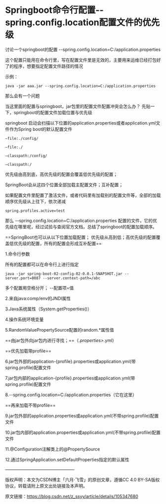 # Springboot命令行配置--spring.config.location配置文件的优先级

讨论一个springboot的配置
--spring.config.location=C:/application.properties

这个配置只能用在命令行里，写在配置文件里是无效的，主要用来运维已经打包好了的程序，想要指定配置文件路径的情况

示例：

`java -jar aaa.jar --spring.config.location=C:/application.properties`

那么会有一个问题

当这里面的配置与springboot，jar包里的配置文件配置冲突会怎么办？
先贴一下，springboot的配置文件加载位置与优先级

springboot 启动会扫描以下位置的application.properties或者application.yml文件作为Spring boot的默认配置文件

`–file:./config/`

`–file:./`

`–classpath:/config/`

`–classpath:/`

优先级由高到底，高优先级的配置会覆盖低优先级的配置；

SpringBoot会从这四个位置全部加载主配置文件；互补配置；

如果配置文件里配置了激活文件，或者代码里有加载别的配置文件等，全部的加载顺序优先级从上往下，依次递减

`spring.profiles.active=test`

那么 --spring.config.location=C:/application.properties 配置的文件，它的优先级在哪里呢，经过试验与查阅官方文档，总结了springboot的配置加载顺序。

 

==SpringBoot也可以从以下位置加载配置； 优先级从高到低；高优先级的配置覆盖低优先级的配置，所有的配置会形成互补配置==

1.命令行参数

所有的配置都可以在命令行上进行指定

`java -jar spring-boot-02-config-02-0.0.1-SNAPSHOT.jar --server.port=8087 --server.context-path=/abc`

多个配置用空格分开； --配置项=值

2.来自java:comp/env的JNDI属性

3.Java系统属性（System.getProperties()）

4.操作系统环境变量

5.RandomValuePropertySource配置的random.*属性值

==由jar包外向jar包内进行寻找；==（*.properties>*.yml）

==优先加载带profile==

6.jar包外部的application-{profile}.properties或application.yml(带spring.profile)配置文件

7.jar包内部的application-{profile}.properties或application.yml(带spring.profile)配置文件

8.--spring.config.location=C:/application.properties（它在这里）

==再来加载不带profile==

9.jar包外部的application.properties或application.yml(不带spring.profile)配置文件

10.jar包内部的application.properties或application.yml(不带spring.profile)配置文件

11.@Configuration注解类上的@PropertySource

12.通过SpringApplication.setDefaultProperties指定的默认属性

————————————————

版权声明：本文为CSDN博主「六月·飞雪」的原创文章，遵循CC 4.0 BY-SA版权协议，转载请附上原文出处链接及本声明。

原文链接：https://blog.csdn.net/z_ssyy/article/details/105347680